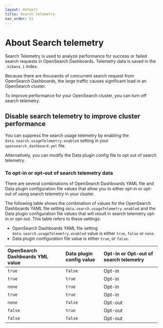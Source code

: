 ```yaml
---
layout: default
title: Search telemetry
nav_order: 21
---
```



# About Search telemetry

Search Telemetry is used to analyze performance for success or failed search requests in OpenSearch Dashboards. Telemetry data is saved in the `.kibana_1` index.

Because there are thousands of concurrent search request from OpenSearch Dashboards, the large traffic causes significant load in an OpenSearch cluster.

To improve performance for your OpenSearch cluster, you can turn off search telemetry.

## Disable search telemetry to improve cluster performance

You can suppress the search usage telemetry by enabling the `data.search.usageTelemetry.enabled` setting in your `opensearch_dashboard.yml` file.

Alternatively, you can modify the Data plugin config file to opt out of search telemetry.

### To opt-in or opt-out of search telemetry data

There are several combinations of OpenSearch Dashboards YAML file and Data plugin configuration file values that allow you to either opt-in or opt-out of using search telemetry in your cluster.

The following table shows the combination of values for the OpenSearch Dashboards YAML file setting `data.search.usageTelemetry.enabled` and the Data plugin configuration file values that will result in search telemetry opt-in or opt-out.
This table refers to these settings:

* OpenSearch Dashboards YAML file setting `data.search.usageTelemetry.enabled` value is either `true`, `false` or `none`.
* Data plugin configuration file value is either `true`, or `false`.

OpenSearch Dashboards YML value | Data plugin config value | Opt-in or Opt-out of search telemetry
:--- | :--- | :---
 `true`  |  `false` | Opt-in
 `true`  |  `true`  | Opt-in
 `none`  |  `true`  | Opt-in
 `true`  |  `true`  | Opt-in
 `none`  |  `false` | Opt-out
 `false` |  `true`  | Opt-out
 `false` |  `false` | Opt-out